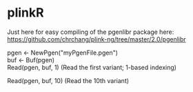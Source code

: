 # plinkR

Just here for easy compiling of the pgenlibr package here: https://github.com/chrchang/plink-ng/tree/master/2.0/pgenlibr  
  
pgen <- NewPgen("myPgenFile.pgen")  
buf <- Buf(pgen)  
Read(pgen, buf, 1) (Read the first variant; 1-based indexing)  

Read(pgen, buf, 10) (Read the 10th variant)  
